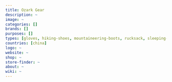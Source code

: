 ```yaml
---
title: Ozark Gear
description: ~
image: ~
categories: []
brands: []
purposes: []
types: [gloves, hiking-shoes, mountaineering-boots, rucksack, sleeping-bag]
countries: [china]
logo: ~
website: ~
shop: ~
store-finder: ~
about: ~
wiki: ~
---
```

